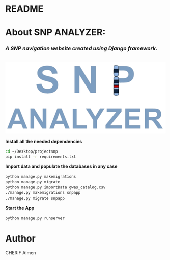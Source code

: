 README
======

# About SNP ANALYZER:
<h3><em>A SNP navigation website created using Django framework.</em></h3>
<br>
<img src="https://github.com/Aimen-prog/SNP_project/blob/master/snpapp/static/img/homelogo.png">
<br>

**Install all the needed dependencies**

```bash
cd ~/Desktop/projectsnp
pip install -r requirements.txt

```

**Import data and populate the databases in any case**
```bash
python manage.py makemigrations
python manage.py migrate
python manage.py importData gwas_catalog.csv
./manage.py makemigrations snpapp
./manage.py migrate snpapp

```

**Start the App**
```bash
python manage.py runserver

```

# Author
CHERIF Aimen
